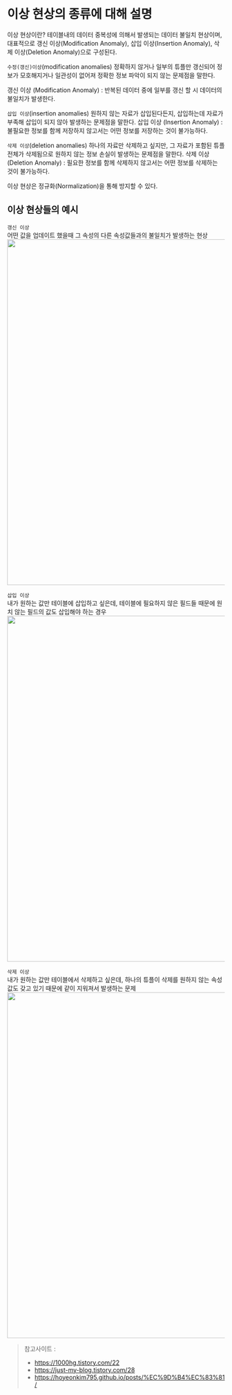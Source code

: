 # 이상 현상의 종류에 대해 설명

이상 현상이란? 테이블내의 데이터 중복성에 의해서 발생되는 데이터 불일치 현상이며, 대표적으로 갱신 이상(Modification Anomaly), 삽입 이상(Insertion Anomaly), 삭제 이상(Deletion Anomaly)으로 구성된다. 

```수정(갱신)이상```(modification anomalies)
정확하지 않거나 일부의 튜플만 갱신되어 정보가 모호해지거나 일관성이 없어져 정확한 정보 파악이 되지 않는 문제점을 말한다.

갱신 이상 (Modification Anomaly) : 반복된 데이터 중에 일부를 갱신 할 시 데이터의 불일치가 발생한다.

```삽입 이상```(insertion anomalies)
원하지 않는 자료가 삽입된다든지, 삽입하는데 자료가 부족해 삽입이 되지 않아 발생하는 문제점을 말한다.
삽입 이상 (Insertion Anomaly) : 불필요한 정보를 함께 저장하지 않고서는 어떤 정보를 저장하는 것이 불가능하다.

```삭제 이상```(deletion anomalies)
하나의 자료만 삭제하고 싶지만, 그 자료가 포함된 튜플 전체가 삭제됨으로 원하지 않는 정보 손실이 발생하는 문제점을 말한다.
삭제 이상 (Deletion Anomaly) : 필요한 정보를 함께 삭제하지 않고서는 어떤 정보를 삭제하는 것이 불가능하다.

이상 현상은 정규화(Normalization)을 통해 방지할 수 있다.

## 이상 현상들의 예시

```갱신 이상``` <br>
어떤 값을 업데이트 했을때 그 속성의 다른 속성값들과의 불일치가 발생하는 현상 <br>
<img src="https://hoyeonkim795.github.io/assets/img/anomaly/Untitled%203.png" width="800"> <br>

```삽입 이상``` <br>
내가 원하는 값만 테이블에 삽입하고 싶은데, 테이블에 필요하지 않은 필드들 때문에 원치 않는 필드의 값도 삽입해야 하는 경우 <br>
<img src="https://hoyeonkim795.github.io/assets/img/anomaly/Untitled%201.png" width="800"> <br>


```삭제 이상``` <br>
내가 원하는 값만 테이블에서 삭제하고 싶은데, 하나의 튜플이 삭제를 원하지 않는 속성값도 갖고 있기 때문에 같이 지워져서 발생하는 문제 <br>
<img src="https://hoyeonkim795.github.io/assets/img/anomaly/Untitled%205.png" width="800"> <br>




> 참고사이트 : 
> - https://1000hg.tistory.com/22
> - https://just-my-blog.tistory.com/28
> - https://hoyeonkim795.github.io/posts/%EC%9D%B4%EC%83%81/

